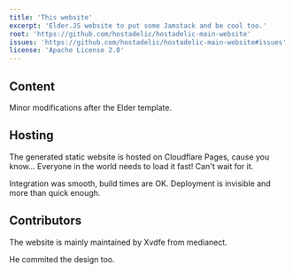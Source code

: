 ```yaml
---
title: 'This website'
excerpt: 'Elder.JS website to put some Jamstack and be cool too.'
root: 'https://github.com/hostadelic/hostadelic-main-website'
issues: 'https://github.com/hostadelic/hostadelic-main-website#issues'
license: 'Apache License 2.0'
---
```


## Content

Minor modifications after the Elder template.

## Hosting

The generated static website is hosted on Cloudflare Pages, cause you know…
Everyone in the world needs to load it fast! Can't wait for it.

Integration was smooth, build times are OK. Deployment is invisible and more
than quick enough.

## Contributors

The website is mainly maintained by Xvdfe from medianect.

He commited the design too.
